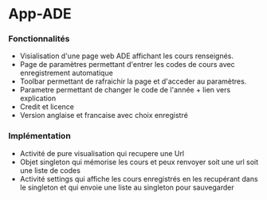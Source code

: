 # App-ADE

### Fonctionnalités

* Visialisation d'une page web ADE affichant les cours renseignés.
* Page de paramètres permettant d'entrer les codes de cours avec enregistrement automatique
* Toolbar permettant de rafraichir la page et d'acceder au paramètres.
* Parametre permettant de changer le code de l'année + lien vers explication
* Credit et licence
* Version anglaise et francaise avec choix enregistré

### Implémentation

* Activité de pure visualisation qui recupere une Url
* Objet singleton qui mémorise les cours et peux renvoyer soit une url soit une liste de codes
* Activité settings qui affiche les cours enregistrés en les recupérant dans le singleton et qui envoie une liste au singleton pour sauvegarder
